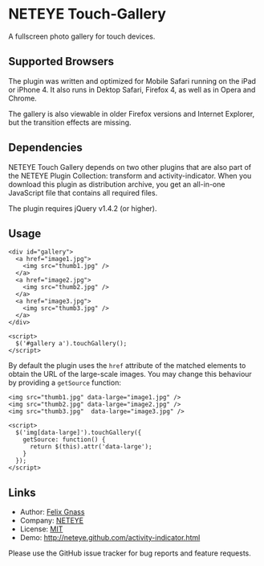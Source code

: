 NETEYE Touch-Gallery
====================

A fullscreen photo gallery for touch devices.

Supported Browsers
------------------

The plugin was written and optimized for Mobile Safari running on the iPad or iPhone 4.
It also runs in Dektop Safari, Firefox 4, as well as in Opera and Chrome.

The gallery is also viewable in older Firefox versions and Internet Explorer, but the 
transition effects are missing.

Dependencies
------------

NETEYE Touch Gallery depends on two other plugins that are also part of the NETEYE Plugin 
Collection: transform and activity-indicator. When you download this plugin as distribution 
archive, you get an all-in-one JavaScript file that contains all required files.

The plugin requires jQuery v1.4.2 (or higher).

Usage
-----

<div class="highlight html"></div>

    <div id="gallery">
      <a href="image1.jpg">
        <img src="thumb1.jpg" />
      </a>
      <a href="image2.jpg">
        <img src="thumb2.jpg" />
      </a>
      <a href="image3.jpg">
        <img src="thumb3.jpg" />
      </a>
    </div>
	
    <script>
      $('#gallery a').touchGallery();
    </script>

<div class="endhighlight"></div>
	
By default the plugin uses the `href` attribute of the matched elements to obtain the URL of the
large-scale images. You may change this behaviour by providing a `getSource` function:

<!--% highlight html+javascript -->

    <img src="thumb1.jpg" data-large="image1.jpg" />
    <img src="thumb2.jpg" data-large="image2.jpg" />
    <img src="thumb3.jpg"  data-large="image3.jpg" />
    
    <script>
      $('img[data-large]').touchGallery({
        getSource: function() { 
          return $(this).attr('data-large');
        }
      });
    </script>

<!--% endhighlight -->
  
Links
-----

* Author:  [Felix Gnass](http://github.com/fgnass)
* Company: [NETEYE](http://neteye.de)
* License: [MIT](http://neteye.github.com/MIT-LICENSE.txt)
* Demo:    http://neteye.github.com/activity-indicator.html

Please use the GitHub issue tracker for bug reports and feature requests.

